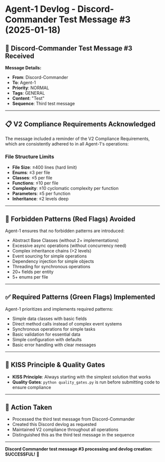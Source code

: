 # Agent-1 Devlog - Discord-Commander Test Message #3 (2025-01-18)

## 🎯 **Discord-Commander Test Message #3 Received**

**Message Details:**
- **From**: Discord-Commander
- **To**: Agent-1
- **Priority**: NORMAL
- **Tags**: GENERAL
- **Content**: "Test"
- **Sequence**: Third test message

---

## 📋 **V2 Compliance Requirements Acknowledged**

The message included a reminder of the V2 Compliance Requirements, which are consistently adhered to in all Agent-1's operations:

### **File Structure Limits**
- **File Size**: ≤400 lines (hard limit)
- **Enums**: ≤3 per file
- **Classes**: ≤5 per file
- **Functions**: ≤10 per file
- **Complexity**: ≤10 cyclomatic complexity per function
- **Parameters**: ≤5 per function
- **Inheritance**: ≤2 levels deep

---

## 🚫 **Forbidden Patterns (Red Flags) Avoided**

Agent-1 ensures that no forbidden patterns are introduced:
- Abstract Base Classes (without 2+ implementations)
- Excessive async operations (without concurrency need)
- Complex inheritance chains (>2 levels)
- Event sourcing for simple operations
- Dependency injection for simple objects
- Threading for synchronous operations
- 20+ fields per entity
- 5+ enums per file

---

## ✅ **Required Patterns (Green Flags) Implemented**

Agent-1 prioritizes and implements required patterns:
- Simple data classes with basic fields
- Direct method calls instead of complex event systems
- Synchronous operations for simple tasks
- Basic validation for essential data
- Simple configuration with defaults
- Basic error handling with clear messages

---

## 🎯 **KISS Principle & Quality Gates**

- **KISS Principle**: Always starting with the simplest solution that works
- **Quality Gates**: `python quality_gates.py` is run before submitting code to ensure compliance

---

## 🚀 **Action Taken**

- Processed the third test message from Discord-Commander
- Created this Discord devlog as requested
- Maintained V2 compliance throughout all operations
- Distinguished this as the third test message in the sequence

---

**Discord Commander test message #3 processing and devlog creation: SUCCESSFUL!** 🎉
